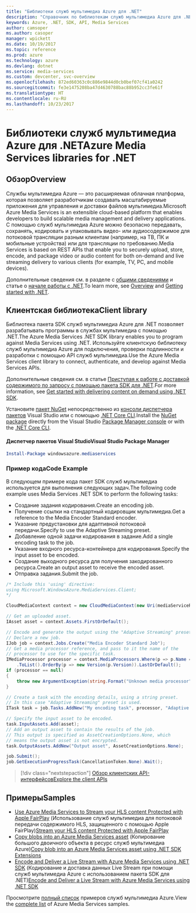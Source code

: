 ```yaml
---
title: "Библиотеки служб мультимедиа Azure для .NET"
description: "Справочник по библиотекам служб мультимедиа Azure для .NET"
keywords: Azure, .NET, SDK, API, Media Services
author: camsoper
ms.author: casoper
manager: wpickett
ms.date: 10/19/2017
ms.topic: reference
ms.prod: azure
ms.technology: azure
ms.devlang: dotnet
ms.service: media-services
ms.custom: devcenter, svc-overview
ms.openlocfilehash: 872ed60363c0c886e9844d0cb0bef07cf41a0242
ms.sourcegitcommit: fe3e1475208ba47d4630788bac88b952cc3fe61f
ms.translationtype: HT
ms.contentlocale: ru-RU
ms.lasthandoff: 10/23/2017
---
```

# <a name="azure-media-services-libraries-for-net"></a><span data-ttu-id="07e3b-104">Библиотеки служб мультимедиа Azure для .NET</span><span class="sxs-lookup"><span data-stu-id="07e3b-104">Azure Media Services libraries for .NET</span></span>

## <a name="overview"></a><span data-ttu-id="07e3b-105">Обзор</span><span class="sxs-lookup"><span data-stu-id="07e3b-105">Overview</span></span>

<span data-ttu-id="07e3b-106">Службы мультимедиа Azure — это расширяемая облачная платформа, которая позволяет разработчикам создавать масштабируемые приложения для управления и доставки файлов мультимедиа.</span><span class="sxs-lookup"><span data-stu-id="07e3b-106">Microsoft Azure Media Services is an extensible cloud-based platform that enables developers to build scalable media management and delivery applications.</span></span> <span data-ttu-id="07e3b-107">С помощью служб мультимедиа Azure можно безопасно передавать, сохранять, кодировать и упаковывать видео- или аудиосодержимое для потоковой трансляции разным клиентам (например, на ТВ, ПК и мобильные устройства) или для трансляции по требованию.</span><span class="sxs-lookup"><span data-stu-id="07e3b-107">Media Services is based on REST APIs that enable you to securely upload, store, encode, and package video or audio content for both on-demand and live streaming delivery to various clients (for example, TV, PC, and mobile devices).</span></span> 

<span data-ttu-id="07e3b-108">Дополнительные сведения см. в разделе с [общими сведениями](/azure/media-services/media-services-overview) и статье о [начале работы с .NET](/azure/media-services/media-services-dotnet-how-to-use).</span><span class="sxs-lookup"><span data-stu-id="07e3b-108">To learn more, see [Overview](/azure/media-services/media-services-overview) and [Getting started with .NET](/azure/media-services/media-services-dotnet-how-to-use).</span></span> 

## <a name="client-library"></a><span data-ttu-id="07e3b-109">Клиентская библиотека</span><span class="sxs-lookup"><span data-stu-id="07e3b-109">Client library</span></span>

<span data-ttu-id="07e3b-110">Библиотека пакета SDK служб мультимедиа Azure для .NET позволяет разрабатывать программы в службах мультимедиа с помощью .NET.</span><span class="sxs-lookup"><span data-stu-id="07e3b-110">The Azure Media Services .NET SDK library enables you to program against Media Services using .NET.</span></span> <span data-ttu-id="07e3b-111">Используйте клиентскую библиотеку служб мультимедиа Azure для подключения, проверки подлинности и разработки с помощью API служб мультимедиа.</span><span class="sxs-lookup"><span data-stu-id="07e3b-111">Use the Azure Media Services client library to connect, authenticate, and develop against Media Services APIs.</span></span>  

<span data-ttu-id="07e3b-112">Дополнительные сведения см. в статье [Приступая к работе с доставкой содержимого по запросу с помощью пакета SDK для .NET](/azure/media-services/media-services-dotnet-get-started).</span><span class="sxs-lookup"><span data-stu-id="07e3b-112">For more information, see [Get started with delivering content on demand using .NET SDK](/azure/media-services/media-services-dotnet-get-started).</span></span>

<span data-ttu-id="07e3b-113">Установите [пакет NuGet](https://www.nuget.org/packages/windowsazure.mediaservices) непосредственно из [консоли диспетчера пакетов][PackageManager] Visual Studio или с помощью [.NET Core CLI][DotNetCLI].</span><span class="sxs-lookup"><span data-stu-id="07e3b-113">Install the [NuGet package](https://www.nuget.org/packages/windowsazure.mediaservices) directly from the Visual Studio [Package Manager console][PackageManager] or with the [.NET Core CLI][DotNetCLI].</span></span>

#### <a name="visual-studio-package-manager"></a><span data-ttu-id="07e3b-114">Диспетчер пакетов Visual Studio</span><span class="sxs-lookup"><span data-stu-id="07e3b-114">Visual Studio Package Manager</span></span>

```powershell
Install-Package windowsazure.mediaservices
```

### <a name="code-example"></a><span data-ttu-id="07e3b-115">Пример кода</span><span class="sxs-lookup"><span data-stu-id="07e3b-115">Code Example</span></span>

<span data-ttu-id="07e3b-116">В следующем примере кода пакет SDK служб мультимедиа используется для выполнения следующих задач.</span><span class="sxs-lookup"><span data-stu-id="07e3b-116">The following code example uses Media Services .NET SDK to perform the following tasks:</span></span>

- <span data-ttu-id="07e3b-117">Создание задания кодирования.</span><span class="sxs-lookup"><span data-stu-id="07e3b-117">Create an encoding job.</span></span>
- <span data-ttu-id="07e3b-118">Получение ссылки на стандартный кодировщик мультимедиа.</span><span class="sxs-lookup"><span data-stu-id="07e3b-118">Get a reference to the Media Encoder Standard encoder.</span></span>
- <span data-ttu-id="07e3b-119">Указание предустановки для адаптивной потоковой передачи.</span><span class="sxs-lookup"><span data-stu-id="07e3b-119">Specify to use the Adaptive Streaming preset.</span></span>
- <span data-ttu-id="07e3b-120">Добавление одной задачи кодирования в задание.</span><span class="sxs-lookup"><span data-stu-id="07e3b-120">Add a single encoding task to the job.</span></span>
- <span data-ttu-id="07e3b-121">Указание входного ресурса-контейнера для кодирования.</span><span class="sxs-lookup"><span data-stu-id="07e3b-121">Specify the input asset to be encoded.</span></span>
- <span data-ttu-id="07e3b-122">Создание выходного ресурса для получения закодированного ресурса.</span><span class="sxs-lookup"><span data-stu-id="07e3b-122">Create an output asset to receive the encoded asset.</span></span>
- <span data-ttu-id="07e3b-123">Отправка задания.</span><span class="sxs-lookup"><span data-stu-id="07e3b-123">Submit the job.</span></span>


```csharp
/* Include this 'using' directive:
using Microsoft.WindowsAzure.MediaServices.Client;
*/

CloudMediaContext context = new CloudMediaContext(new Uri(mediaServiceRESTAPIEndpoint), tokenProvider);

// Get an uploaded asset.
IAsset asset = context.Assets.FirstOrDefault();

// Encode and generate the output using the "Adaptive Streaming" preset.
// Declare a new job.
IJob job = context.Jobs.Create("Media Encoder Standard Job");
// Get a media processor reference, and pass to it the name of the 
// processor to use for the specific task.
IMediaProcessor processor = context.MediaProcessors.Where(p => p.Name == mediaProcessorName)
    .ToList().OrderBy(p => new Version(p.Version)).LastOrDefault();
if (processor == null) 
{
    throw new ArgumentException(string.Format("Unknown media processor", mediaProcessorName));
}

// Create a task with the encoding details, using a string preset.
// In this case "Adaptive Streaming" preset is used.
ITask task = job.Tasks.AddNew("My encoding task", processor, "Adaptive Streaming", TaskOptions.None);

// Specify the input asset to be encoded.
task.InputAssets.Add(asset);
// Add an output asset to contain the results of the job. 
// This output is specified as AssetCreationOptions.None, which 
// means the output asset is not encrypted. 
task.OutputAssets.AddNew("Output asset", AssetCreationOptions.None);

job.Submit();
job.GetExecutionProgressTask(CancellationToken.None).Wait();
```

> [!div class="nextstepaction"]
> [<span data-ttu-id="07e3b-124">Обзор клиентских API-интерфейсов</span><span class="sxs-lookup"><span data-stu-id="07e3b-124">Explore the client APIs</span></span>](/dotnet/api/overview/azure/mediaservices/client)

## <a name="samples"></a><span data-ttu-id="07e3b-125">Примеры</span><span class="sxs-lookup"><span data-stu-id="07e3b-125">Samples</span></span>

- <span data-ttu-id="07e3b-126">[Use Azure Media Services to Stream your HLS content Protected with Apple FairPlay](https://azure.microsoft.com/resources/samples/media-services-dotnet-dynamic-encryption-with-fairplay/) (Использование служб мультимедиа для потоковой передачи содержимого HLS, защищенного с помощью Apple FairPlay)</span><span class="sxs-lookup"><span data-stu-id="07e3b-126">[Stream your HLS content Protected with Apple FairPlay](https://azure.microsoft.com/resources/samples/media-services-dotnet-dynamic-encryption-with-fairplay/)</span></span>
- <span data-ttu-id="07e3b-127">[Copy blobs into an Azure Media Services asset](https://azure.microsoft.com/resources/samples/media-services-dotnet-copy-blob-into-asset/) (Копирование большого двоичного объекта в ресурс служб мультимедиа Azure)</span><span class="sxs-lookup"><span data-stu-id="07e3b-127">[Copy blob into an Azure Media Services asset using .NET SDK Extensions](https://azure.microsoft.com/resources/samples/media-services-dotnet-copy-blob-into-asset/)</span></span>
- <span data-ttu-id="07e3b-128">[Encode and Deliver a Live Stream with Azure Media Services using .NET SDK](https://azure.microsoft.com/resources/samples/media-services-dotnet-encode-live-stream-with-ams-clear/) (Кодирование и доставка данных Live Stream при помощи служб мультимедиа Azure с использованием пакета SDK для .NET)</span><span class="sxs-lookup"><span data-stu-id="07e3b-128">[Encode and Deliver a Live Stream with Azure Media Services using .NET SDK](https://azure.microsoft.com/resources/samples/media-services-dotnet-encode-live-stream-with-ams-clear/)</span></span>

<span data-ttu-id="07e3b-129">Просмотрите [полный список](https://azure.microsoft.com/resources/samples/?platform=dotnet&service=media-services) примеров служб мультимедиа Azure.</span><span class="sxs-lookup"><span data-stu-id="07e3b-129">View the [complete list](https://azure.microsoft.com/resources/samples/?platform=dotnet&service=media-services) of Azure Media Services samples.</span></span>


[PackageManager]: https://docs.microsoft.com/nuget/tools/package-manager-console
[DotNetCLI]: https://docs.microsoft.com/dotnet/core/tools/dotnet-add-package

